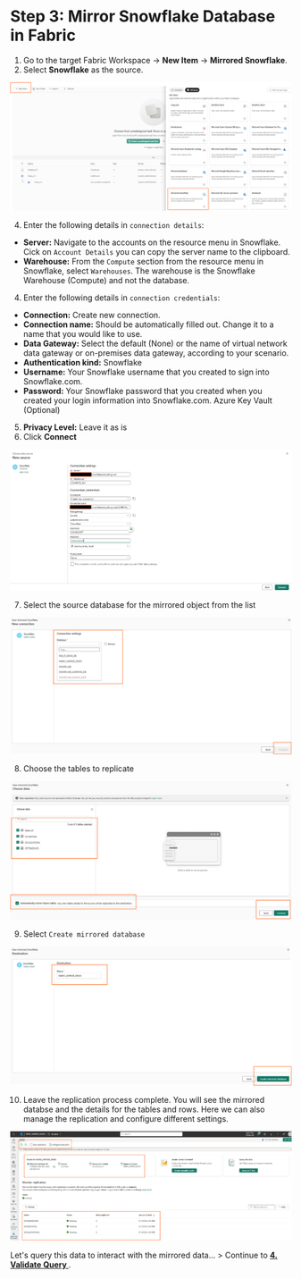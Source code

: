 # Step 3: Mirror Snowflake Database in Fabric


1. Go to the target Fabric Workspace → **New Item** → **Mirrored Snowflake**.
2. Select **Snowflake** as the source.

![Mirror2](img/mirror4.png)


4. Enter the following details in `connection details`:
- **Server:** Navigate to the accounts on the resource menu in Snowflake. Cick on `Account Details` you can copy the server name to the clipboard. 
- **Warehouse:** From the `Compute` section from the resource menu in Snowflake, select `Warehouses`. The warehouse is the Snowflake Warehouse (Compute) and not the database.
4. Enter the following details in `connection credentials`:
- **Connection:** Create new connection.
- **Connection name:** Should be automatically filled out. Change it to a name that you would like to use.
- **Data Gateway:** Select the default (None) or the name of virtual network data gateway or on-premises data gateway, according to your scenario.
- **Authentication kind:** Snowflake
- **Username:** Your Snowflake username that you created to sign into Snowflake.com.
- **Password:** Your Snowflake password that you created when you created your login information into Snowflake.com.
    Azure Key Vault (Optional)
5. **Privacy Level:** Leave it as is
6. Click **Connect**

![Mirror2](img/mirror5.png)  

7. Select the source database for the mirrored object from the list

![Mirror2](img/mirror6.png)  


8. Choose the tables to replicate

![Mirror2](img/mirror7.png)  
  
9. Select `Create mirrored database`

![Mirror2](img/mirror8.png)  

10. Leave the replication process complete. You will see the mirrored databse and the details for the tables and rows. Here we can also manage the replication and configure different settings.

![Mirror2](img/mirror9.png) 

Let's query this data to interact with the mirrored data... > Continue to **[4. Validate Query ](04-validate-query.md)**.


